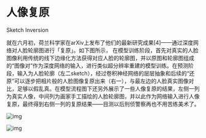 
# 人像复原

Sketch Inversion

就在六月初，荷兰科学家在arXiv上发布了他们的最新研究成果[4]——通过深度网络对人脸轮廓图进行「复原」。如下图所示， 在模型训练阶段，首先对真实的人脸图像利用传统的线下边缘化方法获得对应人脸的轮廓图，并以原图和轮廓图组成的“图像对”作为深度网络的输入，进行类似超分辨率重建的模型训练。在预测阶段，输入为人脸轮廓（左二sketch），经过卷积神经网络的层层抽象和后续的“还原”可以逐步把相片般的人脸图像复原出来（右一），与最左边的人脸真实图像对比，足够以假乱真。在模型流程图下还另外展示了一些人像复原的结果，左侧一列为真实人像，中间列为画家手工描绘的人脸轮廓图，并以此作为网络输入进行人像复原，最终得到右侧一列的复原结果——目测以后刑侦警察再也不用苦练美术了。

![img](http://5b0988e595225.cdn.sohucs.com/images/20171204/c139666c385f4e2c8a895efb5a6159a8.jpeg)

![img](http://5b0988e595225.cdn.sohucs.com/images/20171204/2a57b8ea6bee48ce97ca6d9fefe53474.jpeg)
